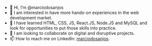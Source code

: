 - 👋 Hi, I’m @marciodosanjos
- 👀 I am interested in have more hands-on experiences in the web development market.
- 🌱 I have learned HTML, CSS, JS, React.JS, Node.JS and MySQL and look for opportunities to put those skills into practice.
- 💞️ I am looking to collaborate on digital and disruptive projects.
- 📫 How to reach me on LinkedIn: [marciodosanjos](https://www.linkedin.com/in/marciodosanjos/).

<!---
marciodosanjos/marciodosanjos is a ✨ special ✨ repository because its `README.md` (this file) appears on your GitHub profile.
You can click the Preview link to take a look at your changes.
--->
